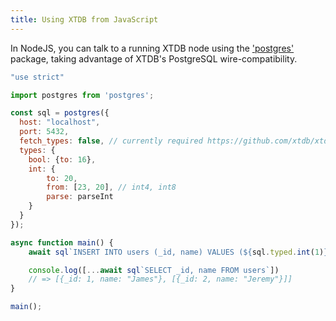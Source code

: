 ```yaml
---
title: Using XTDB from JavaScript
---
```


In NodeJS, you can talk to a running XTDB node using the ['postgres'](https://www.npmjs.com/package/postgres) package, taking advantage of XTDB's PostgreSQL wire-compatibility.

``` javascript
"use strict"

import postgres from 'postgres';

const sql = postgres({
  host: "localhost",
  port: 5432,
  fetch_types: false, // currently required https://github.com/xtdb/xtdb/issues/3607
  types: {
    bool: {to: 16},
    int: {
        to: 20,
        from: [23, 20], // int4, int8
        parse: parseInt
    }
  }
});

async function main() {
    await sql`INSERT INTO users (_id, name) VALUES (${sql.typed.int(1)}, 'James'), (${sql.typed.int(2)}, 'Jeremy')`

    console.log([...await sql`SELECT _id, name FROM users`])
    // => [{_id: 1, name: "James"}, [{_id: 2, name: "Jeremy"}]]
}

main();
```
